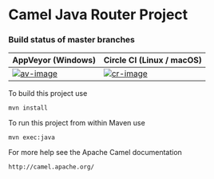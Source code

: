 Camel Java Router Project
=========================

### Build status of master branches

| AppVeyor (Windows)       | Circle CI (Linux / macOS) |
|--------------------------|--------------------------|
| [![av-image][]][av-site] | [![cr-image][]][cr-site] |

To build this project use

    mvn install

To run this project from within Maven use

    mvn exec:java

For more help see the Apache Camel documentation

    http://camel.apache.org/


[av-image]: https://ci.appveyor.com/api/projects/status/yo15u8vxrk4deas0/branch/master?svg=true
[av-site]: https://ci.appveyor.com/project/kameshsampath/camel-demos
[cr-image]: https://circleci.com/gh/kameshsampath/camel-demos.svg?style=shield
[cr-site]: https://circleci.com/gh/kameshsampath/camel-demos